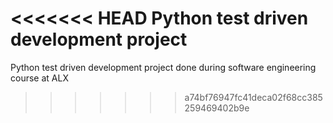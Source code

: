<<<<<<< HEAD
Python test driven development project
=======
Python test driven development project done during software engineering course at ALX
>>>>>>> a74bf76947fc41deca02f68cc385259469402b9e
